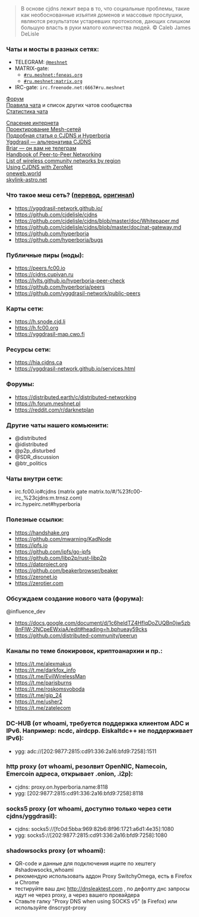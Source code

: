 >В основе cjdns лежит вера в то, что социальные проблемы, такие как необоснованные изъятия доменов и массовые прослушки, являются результатом устаревших протоколов, дающих слишком большую власть в руки малого количества людей. © Caleb James DeLisle

### Чаты и мосты в разных сетях:
- TELEGRAM: [`@meshnet`](https://t.me/meshnet)
- MATRIX-gate: 
  - [`#ru.meshnet:feneas.org`](https://matrix.to/#/#ru.meshnet:feneas.org)
  - [`#ru.meshnet:matrix.org`](https://matrix.to/#/#ru.meshnet:matrix.org)
- IRC-gate: `irc.freenode.net:6667#ru.meshnet`

[Форум](https://www.reddit.com/r/ru_meshnet/)  
[Правила чата](https://docs.google.com/document/d/1FmnWIkqs499e25ndv-8EuvHiVKQVjjhJwRuGSYYW_oY/edit?usp=sharing) и список других чатов сообщества  
[Статистика чата](http://combot.org/c/-1001135587237)  

[Спасение интернета](https://golos.io/p2p/@foxcool/spasenie-interneta)  
[Проектирование Mesh-сетей](https://nag.ru/articles/article/102081/proektirovanie-mesh-setey.html)  
[Подробная статья о CJDNS и Hyperboria](http://netwhood.online/2018/10/21/cjdns-theory-and-practice/)  
[Yggdrasil — альтернатива CJDNS](http://yggdrasil-network.github.io/)  
[Briar — он вам не телеграм](https://briarproject.org/)  
[Handbook of Peer-to-Peer Networking](http://gen.lib.rus.ec/book/index.php?md5=1AED81BE347826A6CD6BB0523EF81768)   
[List of wireless community networks by region](https://en.wikipedia.org/wiki/List_of_wireless_community_networks_by_region)  
[Using CJDNS with ZeroNet](https://proxy.zeronet.a0z.ru/1N6zp6jCXPBktNMPfe7UJBpQGyfCq7k2M8/?Post:51:Using+CJDNS+with+ZeroNet)  
[oneweb.world](https://oneweb.world/)  
[skylink-astro.net](http://www.skylink-astro.net/)  

### Что такое меш сеть? ([перевод](https://www.youtube.com/watch?v=SXgeNHP0IEg), [оригинал](http://youtube.com/watch?v=cK73sYM3g0Q))
- https://yggdrasil-network.github.io/
- https://github.com/cjdelisle/cjdns
- https://github.com/cjdelisle/cjdns/blob/master/doc/Whitepaper.md
- https://github.com/cjdelisle/cjdns/blob/master/doc/nat-gateway.md
- https://github.com/hyperboria
- https://github.com/hyperboria/bugs

### Публичные пиры (ноды):
- https://peers.fc00.io
- https://cjdns.cupivan.ru
- https://lvlts.github.io/hyperboria-peer-check
- https://github.com/hyperboria/peers
- https://github.com/yggdrasil-network/public-peers

### Карты сети:
- https://h.snode.cjd.li
- https://h.fc00.org
- https://yggdrasil-map.cwo.fi

### Ресурсы сети:
- https://hia.cjdns.ca
- https://yggdrasil-network.github.io/services.html

### Форумы:
- https://distributed.earth/c/distributed-networking
- https://h.forum.meshnet.pl
- https://reddit.com/r/darknetplan

### Другие чаты нашего комьюнити:
- @distributed
- @idistributed
- @p2p_disturbed
- @SDR_discussion
- @btr_politics

### Чаты внутри сети:
- irc.fc00.io#cjdns (matrix gate matrix.to/#/%23fc00-irc_%23cjdns:m.trnsz.com)
- irc.hypeirc.net#hyperboria

### Полезные ссылки:
- https://handshake.org
- https://github.com/mwarning/KadNode
- https://ipfs.io
- https://github.com/ipfs/go-ipfs
- https://github.com/libp2p/rust-libp2p
- https://datproject.org
- https://github.com/beakerbrowser/beaker
- https://zeronet.io
- https://zerotier.com

### Обсуждаем создание нового чата (форума):
@influence_dev
- https://docs.google.com/document/d/1c6heldTZ4HfIqDoZUQBn0jw5zb8nFlW-2NCpeEWxiaA/edit#heading=h.bphueay59cks
- https://github.com/distributed-community/peerun

### Каналы по теме блокировок, криптоанархии и пр.:
- https://t.me/alexmakus
- https://t.me/darkfox_info
- https://t.me/EvilWirelessMan
- https://t.me/parisburns
- https://t.me/roskomsvoboda
- https://t.me/gip_24
- https://t.me/usher2
- https://t.me/zatelecom

### DC-HUB (от whoami, требуется поддержка клиентом ADC и IPv6. Например: ncdc, airdcpp. Eiskaltdc++ не поддерживает IPv6): 
- ygg: adc://[202:9877:2815:cd91:336:2a16:bfd9:7258]:1511

### http proxy (от whoami, резолвит OpenNIC, Namecoin, Emercoin адреса, открывает .onion, .i2p):
- cjdns: proxy.on.hyperboria.name:8118
- ygg: [202:9877:2815:cd91:336:2a16:bfd9:7258]:8118

### socks5 proxy (от whoami, доступно только через сети cjdns/yggdrasil):
- cjdns: socks5://[fc0d:5bba:969:82b6:8f96:1721:a6d1:4e35]:1080
- ygg: socks5://[202:9877:2815:cd91:336:2a16:bfd9:7258]:1080

### shadowsocks proxy (от whoami):
- QR-code и данные для подключения ищите по хештегу #shadowsocks_whoami
- рекомендую использовать аддон Proxy SwitchyOmega, есть в Firefox и Chrome
- тестируйте ваш днс http://dnsleaktest.com , по дефолту днс запросы идут не через proxy, а через вашего провайдера
- Ставьте галку "Proxy DNS when using SOCKS v5" (в Firefox) или используйте dnscrypt-proxy
